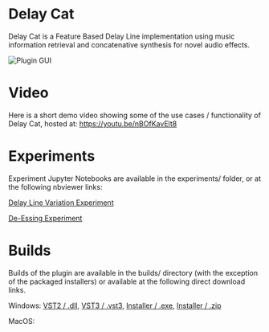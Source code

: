 # Delay Cat

Delay Cat is a Feature Based Delay Line implementation using music information retrieval and concatenative synthesis for novel audio effects.

![Plugin GUI](https://user-images.githubusercontent.com/105883026/169382590-f6219405-e84e-47ad-bcc4-d5c5e2df6a52.png)

# Video
Here is a short demo video showing some of the use cases / functionality of Delay Cat, hosted at: https://youtu.be/nBOfKavElt8

# Experiments
Experiment Jupyter Notebooks are available in the experiments/ folder, or at the following nbviewer links:

[Delay Line Variation Experiment](https://nbviewer.org/github/delaycattemp/delaycattemp/blob/main/experiments/Delay%20Line%20Variation%20Experiment.ipynb)

[De-Essing Experiment](https://nbviewer.org/github/delaycattemp/delaycattemp/blob/main/experiments/De-Essing%20Experiment.ipynb)

# Builds
Builds of the plugin are available in the builds/ directory (with the exception of the packaged installers) or available at the following direct download links.

Windows:
[VST2 / .dll](https://drive.google.com/uc?export=download&id=1YTLBRWWhTi1gDFs13-AsPPnAirbg-tBU),
[VST3 / .vst3](https://drive.google.com/uc?export=download&id=1S9zAbUr6qFOz16qmCa68-pfOn5zDYh4S),
[Installer / .exe](https://drive.google.com/uc?export=download&id=1BnhDhW6luC1BSJby2V8zBQUv4OOzNbCN),
[Installer / .zip](https://drive.google.com/uc?export=download&id=1hT4J2VThzDUTUa3kBnCqSXMaeUeZtr75)

MacOS: 
